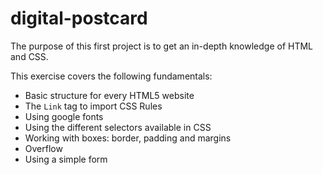 # digital-postcard

The purpose of this first project is to get an in-depth knowledge of HTML and CSS.

This exercise covers the following fundamentals:

* Basic structure for every HTML5 website
* The `Link` tag to import CSS Rules
* Using google fonts
* Using the different selectors available in CSS
* Working with boxes: border, padding and margins
* Overflow
* Using a simple form